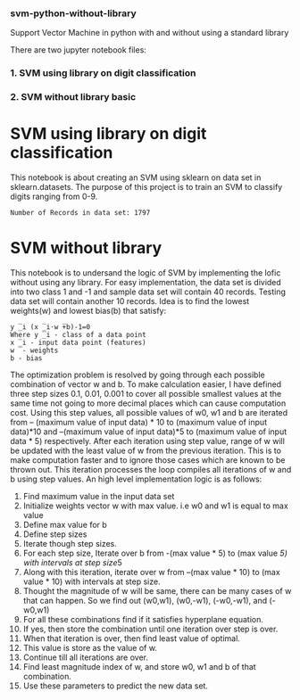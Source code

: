 ### svm-python-without-library
Support Vector Machine in python with and without using a standard library

There are two jupyter notebook files:
### 1. SVM using library on digit classification
### 2. SVM without library basic

# SVM using library on digit classification
This notebook is about creating an SVM using sklearn on data set in sklearn.datasets. The purpose of this project is to train an SVM to classify digits ranging from 0-9.
```
Number of Records in data set: 1797
```

# SVM without library
This notebook is to undersand the logic of SVM by implementing the lofic without using any library. For easy implementation, the data set is divided into two class 1 and -1 and sample data set will contain 40 records. Testing data set will contain another 10 records. Idea is to find the lowest weights(w) and lowest bias(b) that satisfy:
```
y ̅_i (x ̅_i⋅w ̅+b)-1=0
Where y ̅_i - class of a data point
x ̅_i - input data point (features)
w ̅ - weights
b - bias
```

The optimization problem is resolved by going through each possible combination of vector w and b. To make calculation easier, I have defined three step sizes 0.1, 0.01, 0.001 to cover all possible smallest values at the same time not going to more decimal places which can cause computation cost. Using this step values, all possible values of w0, w1 and b are iterated from – (maximum value of input data) * 10  to (maximum value of input data)*10 and –(maximum value of input data)*5 to (maximum value of input data * 5) respectively. After each iteration using step value, range of w will be updated with the least value of w from the previous iteration. This is to make computation faster and to ignore those cases which are known to be thrown out. This iteration processes the loop compiles all iterations of w and b using step values. An high level implementation logic is as follows:
1.	Find maximum value in the input data set
2.	Initialize weights vector w with max value. i.e w0 and w1 is equal to max value
3.	Define max value for b
4.	Define step sizes
5.	Iterate though step sizes.
6.	For each step size, Iterate over b from -(max value * 5) to (max value *5) with intervals at step size*5
7.	Along with this iteration, iterate over w from –(max value * 10) to (max value * 10) with intervals at step size.
8.	Thought the magnitude of w will be same, there can be many cases of w that can happen. So we find out (w0,w1), (w0,-w1), (-w0,-w1), and (-w0,w1)
9.	For all these combinations find if it satisfies hyperplane equation.
10.	If yes, then store the combination until one iteration over step is over.
11.	When that iteration is over, then find least value of optimal.
12.	This value is store as the value of w.
13.	Continue till all iterations are over.
14.	Find least magnitude index of w, and store w0, w1 and b of that combination.
15.	Use these parameters to predict the new data set.
